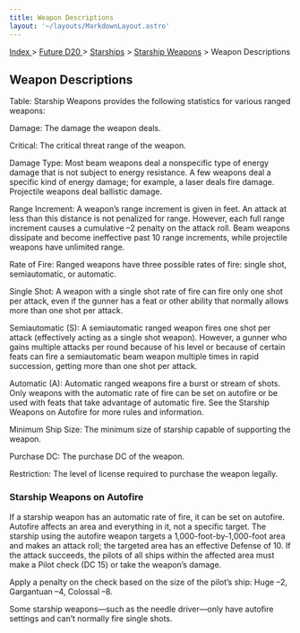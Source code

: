 ```yaml
---
title: Weapon Descriptions
layout: '~/layouts/MarkdownLayout.astro'
---
```


[ Index ](/) > [ Future D20 ](/future.d20.srd) > [Starships](/future.d20.srd/starships) > [Starship Weapons](/future.d20.srd/starships/starship.weapons) > Weapon Descriptions

## Weapon Descriptions

Table: Starship Weapons provides the following statistics for various ranged
weapons:

Damage: The damage the weapon deals.

Critical: The critical threat range of the weapon.

Damage Type: Most beam weapons deal a nonspecific type of energy damage that
is not subject to energy resistance. A few weapons deal a specific kind of
energy damage; for example, a laser deals fire damage. Projectile weapons deal
ballistic damage.

Range Increment: A weapon’s range increment is given in feet. An attack at
less than this distance is not penalized for range. However, each full range
increment causes a cumulative –2 penalty on the attack roll. Beam weapons
dissipate and become ineffective past 10 range increments, while projectile
weapons have unlimited range.

Rate of Fire: Ranged weapons have three possible rates of fire: single shot,
semiautomatic, or automatic.

Single Shot: A weapon with a single shot rate of fire can fire only one shot
per attack, even if the gunner has a feat or other ability that normally
allows more than one shot per attack.

Semiautomatic (S): A semiautomatic ranged weapon fires one shot per attack
(effectively acting as a single shot weapon). However, a gunner who gains
multiple attacks per round because of his level or because of certain feats
can fire a semiautomatic beam weapon multiple times in rapid succession,
getting more than one shot per attack.

Automatic (A): Automatic ranged weapons fire a burst or stream of shots. Only
weapons with the automatic rate of fire can be set on autofire or be used with
feats that take advantage of automatic fire. See the Starship Weapons on
Autofire for more rules and information.

Minimum Ship Size: The minimum size of starship capable of supporting the
weapon.

Purchase DC: The purchase DC of the weapon.

Restriction: The level of license required to purchase the weapon legally.

### Starship Weapons on Autofire

If a starship weapon has an automatic rate of fire, it can be set on autofire.
Autofire affects an area and everything in it, not a specific target. The
starship using the autofire weapon targets a 1,000-foot-by-1,000-foot area and
makes an attack roll; the targeted area has an effective Defense of 10. If the
attack succeeds, the pilots of all ships within the affected area must make a
Pilot check (DC 15) or take the weapon’s damage.

Apply a penalty on the check based on the size of the pilot’s ship: Huge –2,
Gargantuan –4, Colossal –8.

Some starship weapons—such as the needle driver—only have autofire settings
and can’t normally fire single shots.

